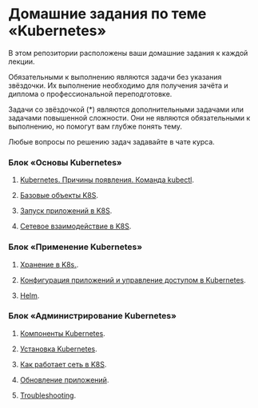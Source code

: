 # Домашние задания по теме «Kubernetes»

В этом репозитории расположены ваши домашние задания к каждой лекции. 

Обязательными к выполнению являются задачи без указания звёздочки. Их выполнение необходимо для получения зачёта и диплома о профессиональной переподготовке.

Задачи со звёздочкой (*) являются дополнительными задачами или задачами повышенной сложности. Они не являются обязательными к выполнению, но помогут вам глубже понять тему.

Любые вопросы по решению задач задавайте в чате курса.

### Блок «Основы Kubernetes»

1. [Kubernetes. Причины появления. Команда kubectl](1.1/1.1.md).

2. [Базовые объекты K8S](1.2/1.2.md).

3. [Запуск приложений в K8S](1.3/1.3.md).

4. [Сетевое взаимодействие в K8S](1.4/1.4.md).




### Блок «Применение Kubernetes»

1. [Хранение в K8s.](2.1/2.1.md).

2.  [Конфигурация приложений и управление доступом в Kubernetes](2.3/2.3.md).

3. [Helm](2.4/2.4.md).

### Блок «Администрирование Kubernetes»

1. [Компоненты Kubernetes](3.1/3.1.md).

2. [Установка Kubernetes](3.2/3.2.md).

3. [Как работает сеть в K8S](3.3/3.3.md).

4. [Обновление приложений](3.4/3.4.md).

5. [Troubleshooting](3.5/3.5.md).
